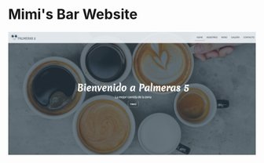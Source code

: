 # Mimi's Bar Website

![Palmeras 5](https://github.com/OlgaTorok/palmeras5/blob/gh-pages/palmeras.png)
